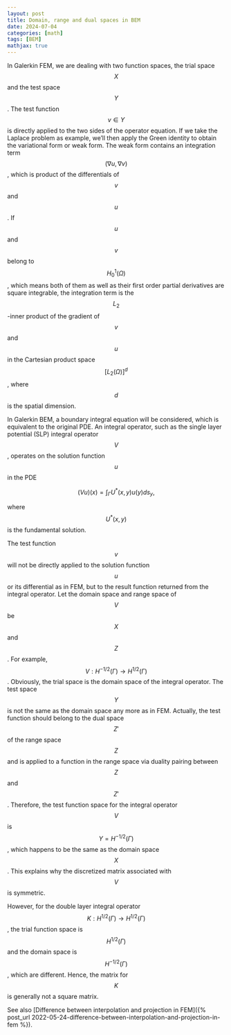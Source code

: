 ```yaml
---
layout: post
title: Domain, range and dual spaces in BEM
date: 2024-07-04
categories: [math]
tags: [BEM]
mathjax: true
---
```


In Galerkin FEM, we are dealing with two function spaces, the trial space $$X $$ and the test space $$Y $$. The test function $$v\in Y $$ is directly applied to the two sides of the operator equation. If we take the Laplace problem as example, we&rsquo;ll then apply the Green identity to obtain the variational form or weak form. The weak form contains an integration term $$\left( \nabla u,\nabla v \right) $$, which is product of the differentials of $$v $$ and $$u $$. If $$u $$ and $$v $$ belong to $$H_0^1(\Omega) $$, which means both of them as well as their first order partial derivatives are square integrable, the integration term is the $$L_2 $$-inner product of the gradient of $$v $$ and $$u $$ in the Cartesian product space $$\left[ L_2(\Omega) \right]^d $$, where $$d $$ is the spatial dimension.

In Galerkin BEM, a boundary integral equation will be considered, which is equivalent to the original PDE. An integral operator, such as the single layer potential (SLP) integral operator $$V $$, operates on the solution function $$u $$ in the PDE

$$
\begin{equation}
(Vu)(x) = \int_{\Gamma} U^{*}(x,y) u(y) ds_y,
\end{equation}
$$

where $$U^{*}(x, y) $$ is the fundamental solution.

The test function $$v $$ will not be directly applied to the solution function $$u $$ or its differential as in FEM, but to the result function returned from the integral operator. Let the domain space and range space of $$V $$ be $$X $$ and $$Z $$. For example, $$V: H^{-1/2}(\Gamma) \rightarrow H^{1/2}(\Gamma) $$. Obviously, the trial space is the domain space of the integral operator. The test space $$Y $$ is not the same as the domain space any more as in FEM. Actually, the test function should belong to the dual space $$Z' $$ of the range space $$Z $$ and is applied to a function in the range space via duality pairing between $$Z $$ and $$Z' $$. Therefore, the test function space for the integral operator $$V $$ is $$Y=H^{-1/2}(\Gamma) $$, which happens to be the same as the domain space $$X $$. This explains why the discretized matrix associated with $$V $$ is symmetric.

However, for the double layer integral operator $$K: H^{1/2}(\Gamma) \rightarrow H^{1/2}(\Gamma) $$, the trial function space is $$H^{1/2}(\Gamma) $$ and the domain space is $$H^{-1/2}(\Gamma) $$, which are different. Hence, the matrix for $$K $$ is generally not a square matrix.

See also [Difference between interpolation and projection in FEM]({% post_url 2022-05-24-difference-between-interpolation-and-projection-in-fem %}).
